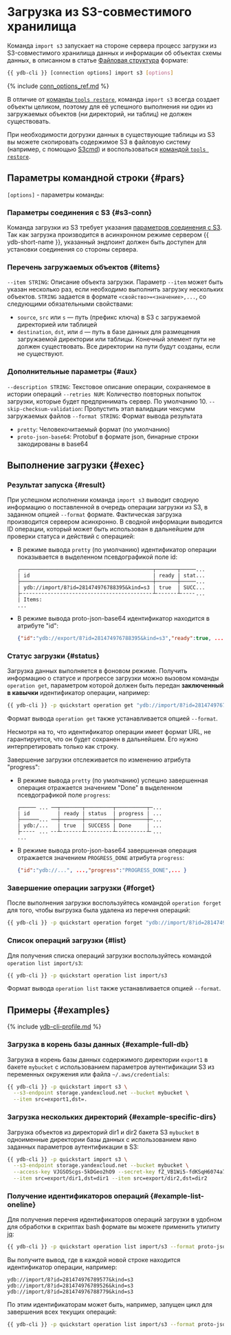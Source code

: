 # Загрузка из S3-совместимого хранилища

Команда `import s3` запускает на стороне сервера процесс загрузки из S3-совместимого хранилища данных и информации об объектах схемы данных, в описанном в статье [Файловая структура](../file-structure.md) формате:

```bash
{{ ydb-cli }} [connection options] import s3 [options]
```

{% include [conn_options_ref.md](../../commands/_includes/conn_options_ref.md) %}

В отличие от [команды `tools restore`](../tools-restore.md), команда `import s3` всегда создает объекты целиком, поэтому для её успешного выполнения ни один из загружаемых объектов (ни директорий, ни таблиц) не должен существовать.

При необходимости догрузки данных в существующие таблицы из S3 вы можете скопировать содержимое S3 в файловую систему (например, с помощью [S3cmd](https://s3tools.org/s3cmd)) и воспользоваться [командой `tools restore`](../tools-restore.md).

## Параметры командной строки {#pars}

`[options]` - параметры команды:

### Параметры соединения с S3 {#s3-conn}

Команда загрузки из S3 требует указания [параметров соединения с S3](../auth-s3.md). Так как загрузка производится в асинхронном режиме сервером {{ ydb-short-name }}, указанный эндпоинт должен быть доступен для установки соединения со стороны сервера.

### Перечень загружаемых объектов {#items}

`--item STRING`: Описание объекта загрузки. Параметр `--item` может быть указан несколько раз, если необходимо выполнить загрузку нескольких объектов. `STRING` задается в формате `<свойство>=<значение>,...`, со следующими обязательными свойствами:

- `source`, `src` или `s` — путь (префикс ключа) в S3 с загружаемой директорией или таблицей
- `destination`, `dst`, или `d` —  путь в базе данных для размещения загружаемой директории или таблицы. Конечный элемент пути не должен существовать. Все директории на пути будут созданы, если не существуют.

### Дополнительные параметры {#aux}

`--description STRING`: Текстовое описание операции, сохраняемое в истории операций
`--retries NUM`: Количество повторных попыток загрузки, которые будет предпринимать сервер. По умолчанию 10.
`--skip-checksum-validation`: Пропустить этап валидации чексумм загружаемых файлов
`--format STRING`: Формат вывода результата

- `pretty`: Человекочитаемый формат (по умолчанию)
- `proto-json-base64`: Protobuf в формате json, бинарные строки закодированы в base64

## Выполнение загрузки {#exec}

### Результат запуска {#result}

При успешном исполнении команда `import s3` выводит сводную информацию о поставленной в очередь операции загрузки из S3, в заданном опцией `--format` формате. Фактическая загрузка производится сервером асинхронно. В сводной информации выводится ID операции, который может быть использован в дальнейшем для проверки статуса и действий с операцией:

- В режиме вывода `pretty` (по умолчанию) идентификатор операции показывается в выделенном псевдографикой поле id:

  ```text
  ┌───────────────────────────────────────────┬───────┬─────...
  | id                                        | ready | stat...
  ├───────────────────────────────────────────┼───────┼─────...
  | ydb://import/8?id=281474976788395&kind=s3 | true  | SUCC...
  ├╴╴╴╴╴╴╴╴╴╴╴╴╴╴╴╴╴╴╴╴╴╴╴╴╴╴╴╴╴╴╴╴╴╴╴╴╴╴╴╴╴╴╴┴╴╴╴╴╴╴╴┴╴╴╴╴╴...
  | Items:
  ...
  ```

- В режиме вывода proto-json-base64 идентификатор находится в атрибуте "id":

  ```json
  {"id":"ydb://export/8?id=281474976788395&kind=s3","ready":true, ... }
  ```

### Статус загрузки {#status}

Загрузка данных выполняется в фоновом режиме. Получить информацию о статусе и прогрессе загрузки можно вызовом команды `operation get`, параметром которой должен быть передан **заключенный в кавычки** идентификатор операции, например:

``` bash
{{ ydb-cli }} -p quickstart operation get "ydb://import/8?id=281474976788395&kind=s3"
```

Формат вывода `operation get` также устанавливается опцией `--format`.

Несмотря на то, что идентификатор операции имеет формат URL, не гарантируется, что он будет сохранен в дальнейшем. Его нужно интерпретировать только как строку.

Завершение загрузки отслеживается по изменению атрибута "progress":

- В режиме вывода `pretty` (по умолчанию) успешно завершенная операция отражается значением "Done" в выделенном псевдографикой поле `progress`:

  ```text
  ┌───── ... ──┬───────┬─────────┬──────────┬─...
  | id         | ready | status  | progress | ...
  ├──────... ──┼───────┼─────────┼──────────┼─...
  | ydb:/...   | true  | SUCCESS | Done     | ...
  ├╴╴╴╴╴ ... ╴╴┴╴╴╴╴╴╴╴┴╴╴╴╴╴╴╴╴╴┴╴╴╴╴╴╴╴╴╴╴┴╴...
  ...
  ```

- В режиме вывода proto-json-base64 завершенная операция отражается значением `PROGRESS_DONE` атрибута `progress`:

  ```json
  {"id":"ydb://...", ...,"progress":"PROGRESS_DONE",... }
  ```

### Завершение операции загрузки {#forget}

После выполнения загрузки воспользуйтесь командой `operation forget` для того, чтобы выгрузка была удалена из перечня операций:

```bash
{{ ydb-cli }} -p quickstart operation forget "ydb://import/8?id=281474976788395&kind=s3"
```

### Список операций загрузки {#list}

Для получения списка операций загрузки воспользуйтесь командой `operation list import/s3`:

```bash
{{ ydb-cli }} -p quickstart operation list import/s3
```

Формат вывода `operation list` также устанавливается опцией `--format`.

## Примеры {#examples}

{% include [ydb-cli-profile.md](../../../../_includes/ydb-cli-profile.md) %}

### Загрузка в корень базы данных {#example-full-db}

Загрузка в корень базы данных содержимого директории `export1` в бакете `mybucket` с использованием параметров аутентификации S3 из переменных окружения или файла `~/.aws/credentials`:

```bash
{{ ydb-cli }} -p quickstart import s3 \
  --s3-endpoint storage.yandexcloud.net --bucket mybucket \
  --item src=export1,dst=.
```

### Загрузка нескольких директорий {#example-specific-dirs}

Загрузка объектов из директорий dir1 и dir2 бакета S3 `mybucket` в одноименные директории базы данных с использованием явно заданных параметров аутентификации в S3:

```bash
{{ ydb-cli }} -p quickstart import s3 \
  --s3-endpoint storage.yandexcloud.net --bucket mybucket \
  --access-key VJGSOScgs-5kDGeo2hO9 --secret-key fZ_VB1Wi5-fdKSqH6074a7w0J4X0 \
  --item src=export/dir1,dst=dir1 --item src=export/dir2,dst=dir2
```

### Получение идентификаторов операций {#example-list-oneline}

Для получения перечня идентификаторов операций загрузки в удобном для обработки в скриптах bash формате вы можете применить утилиту [jq](https://stedolan.github.io/jq/download/):

```bash
{{ ydb-cli }} -p quickstart operation list import/s3 --format proto-json-base64 | jq -r ".operations[].id"
```

Вы получите вывод, где в каждой новой строке находится идентификатор операции, например:

```text
ydb://import/8?id=281474976789577&kind=s3
ydb://import/8?id=281474976789526&kind=s3
ydb://import/8?id=281474976788779&kind=s3
```

По этим идентификаторам может быть, например, запущен цикл для завершения всех текущих операций:

```bash
{{ ydb-cli }} -p quickstart operation list import/s3 --format proto-json-base64 | jq -r ".operations[].id" | while read line; do {{ ydb-cli }} -p quickstart operation forget $line;done
```

